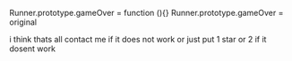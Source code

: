 Runner.prototype.gameOver = function (){}
Runner.prototype.gameOver = original




i think thats all contact me if it does not work or just put 1 star or 2 if it dosent work
